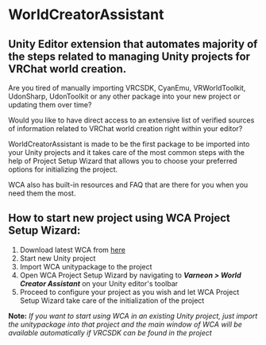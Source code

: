 # WorldCreatorAssistant
Unity Editor extension that automates majority of the steps related to managing Unity projects for VRChat world creation.
---
Are you tired of manually importing VRCSDK, CyanEmu, VRWorldToolkit, UdonSharp, UdonToolkit or any other package into your new project or updating them over time?

Would you like to have direct access to an extensive list of verified sources of information related to VRChat world creation right within your editor?

WorldCreatorAssistant is made to be the first package to be imported into your Unity projects and it takes care of the most common steps with the help of Project Setup Wizard that allows you to choose your preferred options for initializing the project.

WCA also has built-in resources and FAQ that are there for you when you need them the most.

How to start new project using WCA Project Setup Wizard:
---

1. Download latest WCA from [here](https://github.com/Varneon/WorldCreatorAssistant/releases/latest)
2. Start new Unity project
3. Import WCA unitypackage to the project
4. Open WCA Project Setup Wizard by navigating to ***Varneon > World Creator Assistant*** on your Unity editor's toolbar
5. Proceed to configure your project as you wish and let WCA Project Setup Wizard take care of the initialization of the project

**Note:** *If you want to start using WCA in an existing Unity project, just import the unitypackage into that project and the main window of WCA will be available automatically if VRCSDK can be found in the project*
